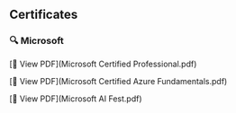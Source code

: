 ## Certificates

### 🔍 Microsoft

[📄 View PDF](Microsoft Certified Professional.pdf)

[📄 View PDF](Microsoft Certified Azure Fundamentals.pdf)

[📄 View PDF](Microsoft AI Fest.pdf)

